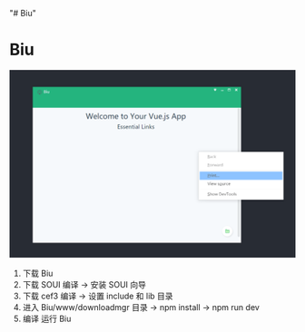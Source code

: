 "# Biu" 
# Biu
![](https://raw.githubusercontent.com/gaodeng/Biu/master/Biu/soui_cef.png)

1. 下载 Biu
2. 下载 SOUI 编译 -> 安装 SOUI 向导
3. 下载 cef3 编译 -> 设置 include 和 lib 目录
4. 进入 Biu/www/downloadmgr 目录 -> npm install -> npm run dev
5. 编译 运行 Biu